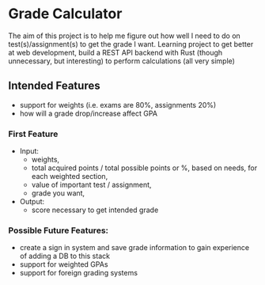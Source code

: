 # Grade Calculator

The aim of this project is to help me figure out how well I need to do on test(s)/assignment(s) to get the grade I want. 
Learning project to get better at web development, build a REST API backend with Rust (though unnecessary, but interesting) to perform calculations (all very simple)

## Intended Features

 - support for weights (i.e. exams are 80%, assignments 20%)
 - how will a grade drop/increase affect GPA

### First Feature

 - Input: 
	 - weights,
	 - total acquired points / total possible points or %, based on needs, for each weighted section, 
	 - value of important test /  assignment, 
	 - grade you want,
 - Output:
	 - score necessary to get intended grade

### Possible Future Features:

 - create a sign in system and save grade information to gain experience of adding a DB to this stack
 - support for weighted GPAs
 - support for foreign grading systems